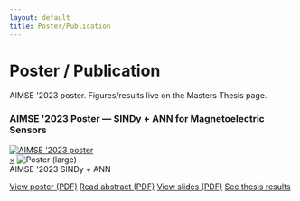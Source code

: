 ```yaml
---
layout: default
title: Poster/Publication
---
```

# Poster / Publication

<p class="lead">AIMSE '2023 poster. Figures/results live on the Masters Thesis page.</p>

<div class="grid center">
<div class="card">
<h3>AIMSE '2023 Poster — SINDy + ANN for Magnetoelectric Sensors</h3>

<!-- Poster image with CSS lightbox -->
<div class="media">
  <a href="#poster1"><img src="/assets/pubs/masters-poster.png" alt="AIMSE '2023 poster"></a>
</div>
<div id="poster1" class="lb">
  <a class="x" href="#">×</a>
  <img src="/assets/pubs/masters-poster.png" alt="Poster (large)">
</div>

<div class="metrics">
  <span class="metric">AIMSE '2023</span>
  <span class="metric alt">SINDy + ANN</span>
</div>

<p>
  <a class="btn" href="/assets/pubs/masters-poster.pdf" target="_blank" rel="noopener">View poster (PDF)</a>
  <a class="btn" href="/assets/pubs/masters-abstract.pdf" target="_blank" rel="noopener">Read abstract (PDF)</a>
  <a class="btn" href="/assets/pubs/masters-slides.pdf" target="_blank" rel="noopener">View slides (PDF)</a>
  <a class="btn" href="/masters-thesis">See thesis results</a>
</p>
</div>
</div>
